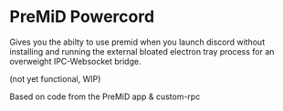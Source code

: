 # PreMiD Powercord

Gives you the abilty to use premid when you launch discord without installing and running the external bloated electron tray process for an overweight IPC-Websocket bridge.

(not yet functional, WIP)

Based on code from the PreMiD app & custom-rpc
